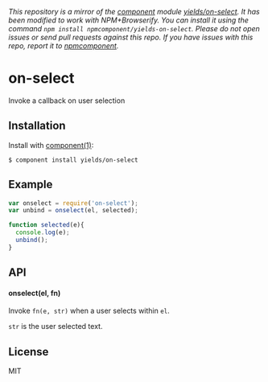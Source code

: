 *This repository is a mirror of the [component](http://component.io) module [yields/on-select](http://github.com/yields/on-select). It has been modified to work with NPM+Browserify. You can install it using the command `npm install npmcomponent/yields-on-select`. Please do not open issues or send pull requests against this repo. If you have issues with this repo, report it to [npmcomponent](https://github.com/airportyh/npmcomponent).*

# on-select

  Invoke a callback on user selection

## Installation

  Install with [component(1)](http://component.io):

    $ component install yields/on-select

## Example

```js
var onselect = require('on-select');
var unbind = onselect(el, selected);

function selected(e){
  console.log(e);
  unbind();
}
```

## API

#### onselect(el, fn)

  Invoke `fn(e, str)` when a user selects within `el`.

  `str` is the user selected text.

## License

  MIT

